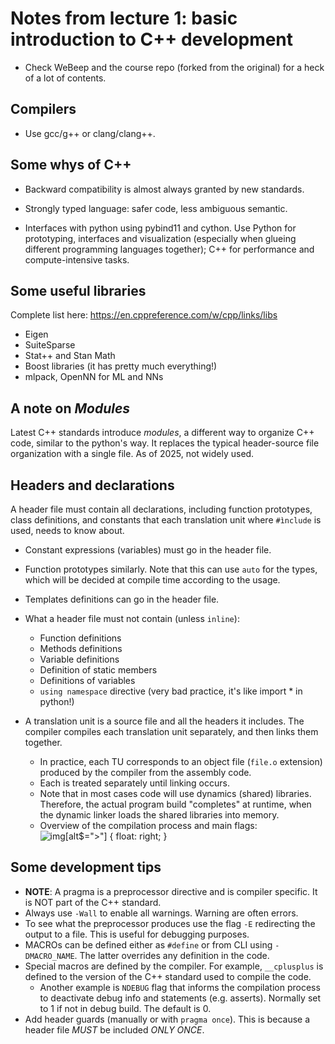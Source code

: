 # Notes from lecture 1: basic introduction to C++ development

- Check WeBeep and the course repo (forked from the original) for a heck of a lot of contents.

## Compilers

- Use gcc/g++ or clang/clang++.

## Some whys of C++

- Backward compatibility is almost always granted by new standards.

- Strongly typed language: safer code, less ambiguous semantic.

- Interfaces with python using pybind11 and cython. Use Python for prototyping, interfaces and visualization (especially when glueing different programming languages together); C++ for performance and compute-intensive tasks.

## Some useful libraries

Complete list here: <https://en.cppreference.com/w/cpp/links/libs>

- Eigen
- SuiteSparse
- Stat++ and Stan Math
- Boost libraries (it has pretty much everything!)
- mlpack, OpenNN for ML and NNs

## A note on _*Modules*_

Latest C++ standards introduce _modules_, a different way to organize C++ code, similar to the python's way. It replaces the typical header-source file organization with a single file. As of 2025, not widely used.

## Headers and declarations

A header file must contain all declarations, including function prototypes, class definitions, and constants that each translation unit where `#ìnclude` is used, needs to know about.

- Constant expressions (variables) must go in the header file.
- Function prototypes similarly. Note that this can use `auto` for the types, which will be decided at compile time according to the usage.
- Templates definitions can go in the header file.
- What a header file must not contain (unless `inline`):
  - Function definitions
  - Methods definitions
  - Variable definitions
  - Definition of static members
  - Definitions of variables
  - `using namespace` directive (very bad practice, it's like import * in python!)

- A translation unit is a source file and all the headers it includes. The compiler compiles each translation unit separately, and then links them together.
  - In practice, each TU corresponds to an object file (`file.o` extension) produced by the compiler from the assembly code.
  - Each is treated separately until linking occurs.
  - Note that in most cases code will use dynamics (shared) libraries. Therefore, the actual program build "completes" at runtime, when the dynamic linker loads the shared libraries into memory.
  - Overview of the compilation process and main flags:
![img[alt$=">"] {
  float: right;
}](building_process.png)

## Some development tips

- **NOTE**: A pragma is a preprocessor directive and is compiler specific. It is NOT part of the C++ standard.
- Always use `-Wall` to enable all warnings. Warning are often errors.
- To see what the preprocessor produces use the flag `-E` redirecting the output to a file. This is useful for debugging purposes.
- MACROs can be defined either as `#define` or from CLI using `-DMACRO_NAME`. The latter overrides any definition in the code.
- Special macros are defined by the compiler. For example, `__cplusplus` is defined to the version of the C++ standard used to compile the code.
  - Another example is `NDEBUG` flag that informs the compilation process to deactivate debug info and statements (e.g. asserts). Normally set to 1 if not in debug build. The default is 0.
- Add header guards (manually or with `pragma once`). This is because a header file _MUST_ be included _ONLY ONCE_.
